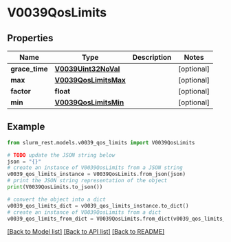 # V0039QosLimits


## Properties

Name | Type | Description | Notes
------------ | ------------- | ------------- | -------------
**grace_time** | [**V0039Uint32NoVal**](V0039Uint32NoVal.md) |  | [optional] 
**max** | [**V0039QosLimitsMax**](V0039QosLimitsMax.md) |  | [optional] 
**factor** | **float** |  | [optional] 
**min** | [**V0039QosLimitsMin**](V0039QosLimitsMin.md) |  | [optional] 

## Example

```python
from slurm_rest.models.v0039_qos_limits import V0039QosLimits

# TODO update the JSON string below
json = "{}"
# create an instance of V0039QosLimits from a JSON string
v0039_qos_limits_instance = V0039QosLimits.from_json(json)
# print the JSON string representation of the object
print(V0039QosLimits.to_json())

# convert the object into a dict
v0039_qos_limits_dict = v0039_qos_limits_instance.to_dict()
# create an instance of V0039QosLimits from a dict
v0039_qos_limits_from_dict = V0039QosLimits.from_dict(v0039_qos_limits_dict)
```
[[Back to Model list]](../README.md#documentation-for-models) [[Back to API list]](../README.md#documentation-for-api-endpoints) [[Back to README]](../README.md)


